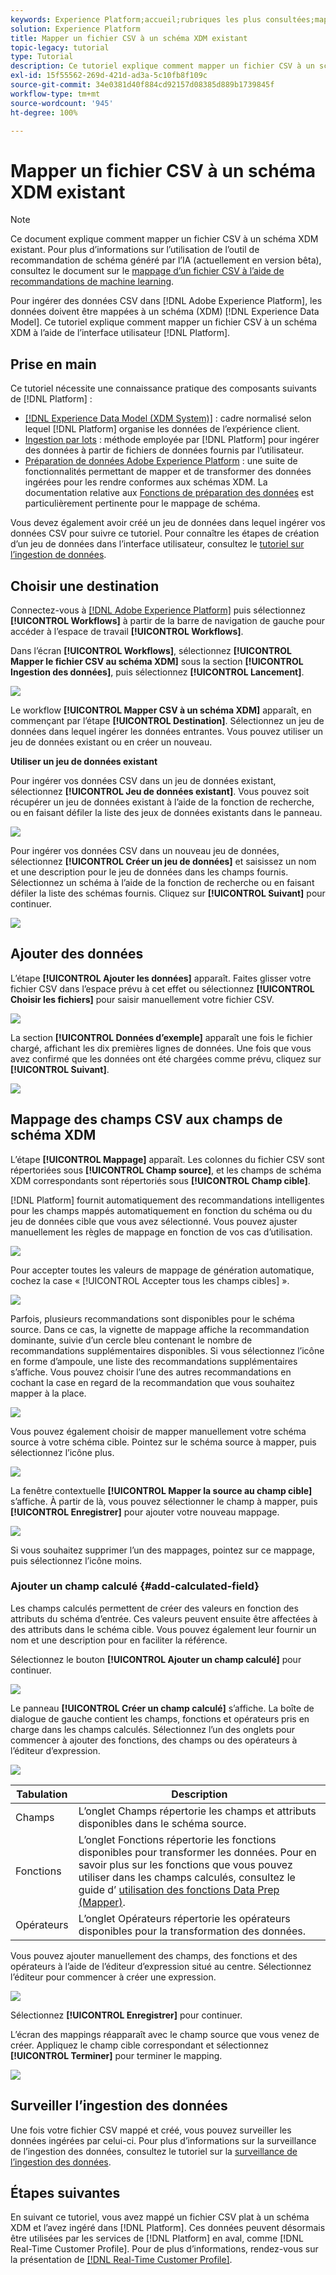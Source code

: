 ```yaml
---
keywords: Experience Platform;accueil;rubriques les plus consultées;mapper csv;mapper le fichier csv;mapper le fichier csv à xdm; mapper csv à xdm;guide de l’interface utilisateur;
solution: Experience Platform
title: Mapper un fichier CSV à un schéma XDM existant
topic-legacy: tutorial
type: Tutorial
description: Ce tutoriel explique comment mapper un fichier CSV à un schéma XDM existant à l’aide de l’interface utilisateur d’Adobe Experience Platform.
exl-id: 15f55562-269d-421d-ad3a-5c10fb8f109c
source-git-commit: 34e0381d40f884cd92157d08385d889b1739845f
workflow-type: tm+mt
source-wordcount: '945'
ht-degree: 100%

---
```


# Mapper un fichier CSV à un schéma XDM existant

>[!NOTE]
>
>Ce document explique comment mapper un fichier CSV à un schéma XDM existant. Pour plus d’informations sur l’utilisation de l’outil de recommandation de schéma généré par l’IA (actuellement en version bêta), consultez le document sur le [mappage d’un fichier CSV à l’aide de recommandations de machine learning](./recommendations.md).

Pour ingérer des données CSV dans [!DNL Adobe Experience Platform], les données doivent être mappées à un schéma (XDM) [!DNL Experience Data Model]. Ce tutoriel explique comment mapper un fichier CSV à un schéma XDM à l’aide de l’interface utilisateur [!DNL Platform].

## Prise en main

Ce tutoriel nécessite une connaissance pratique des composants suivants de [!DNL Platform] :

- [[!DNL Experience Data Model (XDM System)]](../../../xdm/home.md) : cadre normalisé selon lequel [!DNL Platform] organise les données de l’expérience client.
- [Ingestion par lots](../../batch-ingestion/overview.md) : méthode employée par [!DNL Platform] pour ingérer des données à partir de fichiers de données fournis par l’utilisateur.
- [Préparation de données Adobe Experience Platform](../../batch-ingestion/overview.md) : une suite de fonctionnalités permettant de mapper et de transformer des données ingérées pour les rendre conformes aux schémas XDM. La documentation relative aux [Fonctions de préparation des données](../../../data-prep/functions.md) est particulièrement pertinente pour le mappage de schéma.

Vous devez également avoir créé un jeu de données dans lequel ingérer vos données CSV pour suivre ce tutoriel. Pour connaître les étapes de création d’un jeu de données dans l’interface utilisateur, consultez le [tutoriel sur l’ingestion de données](../ingest-batch-data.md).

## Choisir une destination

Connectez-vous à [[!DNL Adobe Experience Platform]](https://platform.adobe.com) puis sélectionnez **[!UICONTROL Workflows]** à partir de la barre de navigation de gauche pour accéder à l’espace de travail **[!UICONTROL Workflows]**.

Dans l’écran **[!UICONTROL Workflows]**, sélectionnez **[!UICONTROL Mapper le fichier CSV au schéma XDM]** sous la section **[!UICONTROL Ingestion des données]**, puis sélectionnez **[!UICONTROL Lancement]**.

![](../../images/tutorials/map-a-csv-file/workflows.png)

Le workflow **[!UICONTROL Mapper CSV à un schéma XDM]** apparaît, en commençant par l’étape **[!UICONTROL Destination]**. Sélectionnez un jeu de données dans lequel ingérer les données entrantes. Vous pouvez utiliser un jeu de données existant ou en créer un nouveau.

**Utiliser un jeu de données existant**

Pour ingérer vos données CSV dans un jeu de données existant, sélectionnez **[!UICONTROL Jeu de données existant]**. Vous pouvez soit récupérer un jeu de données existant à l’aide de la fonction de recherche, ou en faisant défiler la liste des jeux de données existants dans le panneau.

![](../../images/tutorials/map-a-csv-file/use-existing-dataset.png)

Pour ingérer vos données CSV dans un nouveau jeu de données, sélectionnez **[!UICONTROL Créer un jeu de données]** et saisissez un nom et une description pour le jeu de données dans les champs fournis. Sélectionnez un schéma à l’aide de la fonction de recherche ou en faisant défiler la liste des schémas fournis. Cliquez sur **[!UICONTROL Suivant]** pour continuer.

![](../../images/tutorials/map-a-csv-file/create-new-dataset.png)

## Ajouter des données

L’étape **[!UICONTROL Ajouter les données]** apparaît. Faites glisser votre fichier CSV dans l’espace prévu à cet effet ou sélectionnez **[!UICONTROL Choisir les fichiers]** pour saisir manuellement votre fichier CSV.

![](../../images/tutorials/map-a-csv-file/add-data.png)

La section **[!UICONTROL Données d’exemple]** apparaît une fois le fichier chargé, affichant les dix premières lignes de données. Une fois que vous avez confirmé que les données ont été chargées comme prévu, cliquez sur **[!UICONTROL Suivant]**.

![](../../images/tutorials/map-a-csv-file/sample-data.png)

## Mappage des champs CSV aux champs de schéma XDM

L’étape **[!UICONTROL Mappage]** apparaît. Les colonnes du fichier CSV sont répertoriées sous **[!UICONTROL Champ source]**, et les champs de schéma XDM correspondants sont répertoriés sous **[!UICONTROL Champ cible]**.

[!DNL Platform] fournit automatiquement des recommandations intelligentes pour les champs mappés automatiquement en fonction du schéma ou du jeu de données cible que vous avez sélectionné. Vous pouvez ajuster manuellement les règles de mappage en fonction de vos cas d’utilisation.

![](../../images/tutorials/map-a-csv-file/mapping-with-suggestions.png)

Pour accepter toutes les valeurs de mappage de génération automatique, cochez la case « [!UICONTROL Accepter tous les champs cibles] ».

![](../../images/tutorials/map-a-csv-file/filled-mapping-with-suggestions.png)

Parfois, plusieurs recommandations sont disponibles pour le schéma source. Dans ce cas, la vignette de mappage affiche la recommandation dominante, suivie d’un cercle bleu contenant le nombre de recommandations supplémentaires disponibles. Si vous sélectionnez l’icône en forme d’ampoule, une liste des recommandations supplémentaires s’affiche. Vous pouvez choisir l’une des autres recommandations en cochant la case en regard de la recommandation que vous souhaitez mapper à la place.

![](../../images/tutorials/map-a-csv-file/multiple-recommendations.png)

Vous pouvez également choisir de mapper manuellement votre schéma source à votre schéma cible. Pointez sur le schéma source à mapper, puis sélectionnez l’icône plus.

![](../../images/tutorials/map-a-csv-file/mapping-with-suggestions-and-buttons.png)

La fenêtre contextuelle **[!UICONTROL Mapper la source au champ cible]** s’affiche. À partir de là, vous pouvez sélectionner le champ à mapper, puis **[!UICONTROL Enregistrer]** pour ajouter votre nouveau mappage.

![](../../images/tutorials/map-a-csv-file/manual-mapping.png)

Si vous souhaitez supprimer l’un des mappages, pointez sur ce mappage, puis sélectionnez l’icône moins.

### Ajouter un champ calculé {#add-calculated-field}

Les champs calculés permettent de créer des valeurs en fonction des attributs du schéma d’entrée. Ces valeurs peuvent ensuite être affectées à des attributs dans le schéma cible. Vous pouvez également leur fournir un nom et une description pour en faciliter la référence.

Sélectionnez le bouton **[!UICONTROL Ajouter un champ calculé]** pour continuer.

![](../../images/tutorials/map-a-csv-file/add-calculated-field.png)

Le panneau **[!UICONTROL Créer un champ calculé]** sʼaffiche. La boîte de dialogue de gauche contient les champs, fonctions et opérateurs pris en charge dans les champs calculés. Sélectionnez lʼun des onglets pour commencer à ajouter des fonctions, des champs ou des opérateurs à lʼéditeur dʼexpression.

![](../../images/tutorials/map-a-csv-file/create-calculated-fields.png)

| Tabulation | Description |
| --------- | ----------- |
| Champs | Lʼonglet Champs répertorie les champs et attributs disponibles dans le schéma source. |
| Fonctions | Lʼonglet Fonctions répertorie les fonctions disponibles pour transformer les données. Pour en savoir plus sur les fonctions que vous pouvez utiliser dans les champs calculés, consultez le guide dʼ [utilisation des fonctions Data Prep (Mapper)](../../../data-prep/functions.md). |
| Opérateurs | Lʼonglet Opérateurs répertorie les opérateurs disponibles pour la transformation des données. |

Vous pouvez ajouter manuellement des champs, des fonctions et des opérateurs à lʼaide de lʼéditeur dʼexpression situé au centre. Sélectionnez lʼéditeur pour commencer à créer une expression.

![](../../images/tutorials/map-a-csv-file/create-calculated-field.png)

Sélectionnez **[!UICONTROL Enregistrer]** pour continuer.

Lʼécran des mappings réapparaît avec le champ source que vous venez de créer. Appliquez le champ cible correspondant et sélectionnez **[!UICONTROL Terminer]** pour terminer le mapping.

![](../../images/tutorials/map-a-csv-file/new-calculated-field.png)

## Surveiller l’ingestion des données

Une fois votre fichier CSV mappé et créé, vous pouvez surveiller les données ingérées par celui-ci. Pour plus d’informations sur la surveillance de l’ingestion des données, consultez le tutoriel sur la [surveillance de l’ingestion des données](../../../ingestion/quality/monitor-data-ingestion.md).

## Étapes suivantes

En suivant ce tutoriel, vous avez mappé un fichier CSV plat à un schéma XDM et l’avez ingéré dans [!DNL Platform]. Ces données peuvent désormais être utilisées par les services de [!DNL Platform] en aval, comme [!DNL Real-Time Customer Profile]. Pour de plus d’informations, rendez-vous sur la présentation de [[!DNL Real-Time Customer Profile]](../../../profile/home.md).
